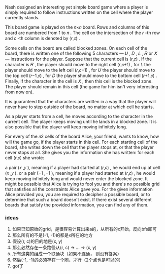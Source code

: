 Nash designed an interesting yet simple board game where a player is simply required to follow instructions written on the cell where the player currently stands.

This board game is played on the 𝑛×𝑛
 board. Rows and columns of this board are numbered from 1
 to 𝑛
. The cell on the intersection of the 𝑟
-th row and 𝑐
-th column is denoted by (𝑟,𝑐)
.

Some cells on the board are called blocked zones. On each cell of the board, there is written one of the following 5
 characters  — 𝑈
, 𝐷
, 𝐿
, 𝑅
 or 𝑋
  — instructions for the player. Suppose that the current cell is (𝑟,𝑐)
. If the character is 𝑅
, the player should move to the right cell (𝑟,𝑐+1)
, for 𝐿
 the player should move to the left cell (𝑟,𝑐−1)
, for 𝑈
 the player should move to the top cell (𝑟−1,𝑐)
, for 𝐷
 the player should move to the bottom cell (𝑟+1,𝑐)
. Finally, if the character in the cell is 𝑋
, then this cell is the blocked zone. The player should remain in this cell (the game for him isn't very interesting from now on).

It is guaranteed that the characters are written in a way that the player will never have to step outside of the board, no matter at which cell he starts.

As a player starts from a cell, he moves according to the character in the current cell. The player keeps moving until he lands in a blocked zone. It is also possible that the player will keep moving infinitely long.

For every of the 𝑛2
 cells of the board Alice, your friend, wants to know, how will the game go, if the player starts in this cell. For each starting cell of the board, she writes down the cell that the player stops at, or that the player never stops at all. She gives you the information she has written: for each cell (𝑟,𝑐)
 she wrote:

a pair (𝑥
,𝑦
), meaning if a player had started at (𝑟,𝑐)
, he would end up at cell (𝑥
,𝑦
).
or a pair (−1
,−1
), meaning if a player had started at (𝑟,𝑐)
, he would keep moving infinitely long and would never enter the blocked zone.
It might be possible that Alice is trying to fool you and there's no possible grid that satisfies all the constraints Alice gave you. For the given information Alice provided you, you are required to decipher a possible board, or to determine that such a board doesn't exist. If there exist several different boards that satisfy the provided information, you can find any of them.


### ideas
1. 如果已知原始的grid，是很容易计算出来a的，从所有的x开始，反向bfs即可
2. 那么所有的不是(-1, -1)的都是x所在的地方
3. 假设(r, c)的目的地是(x, y)
4. 那么必然存在一条路径从(r, c) -> ... -> (x, y)
5. 所有这类的组成一个联通块（如果不连通， 则没有答案）
6. 然后(-1, -1)的必须存在一个圈，才行（2个点也是可以的）
7. got了